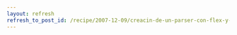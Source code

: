 ```yaml
---
layout: refresh
refresh_to_post_id: /recipe/2007-12-09/creacin-de-un-parser-con-flex-y-bison-en-c
---
```

